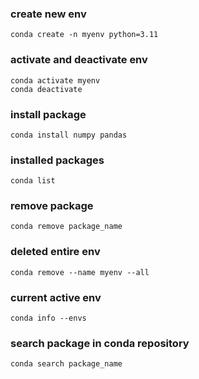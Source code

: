
### create new env
    conda create -n myenv python=3.11

### activate and deactivate env
    conda activate myenv
    conda deactivate

### install package
    conda install numpy pandas

### installed packages
    conda list

### remove package
    conda remove package_name

### deleted entire env
    conda remove --name myenv --all

### current active env
    conda info --envs

### search package in conda repository
    conda search package_name
